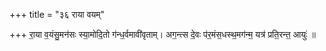 +++
title = "३६ राया वयम्"

+++
रा॒या व॒यंसु॒मन॑सः स्या॒मोदि॒तो ग॑न्ध॒र्वमावी॑वृताम्। अग॒न्त्स दे॒वः प॑र॒मंस॒धस्थ॒मग॑न्म॒ यत्र॑ प्रति॒रन्त॒ आयुः॑ ॥